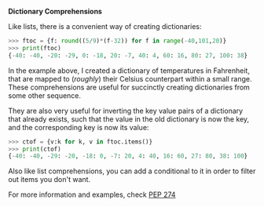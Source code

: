 **Dictionary Comprehensions**

Like lists, there is a convenient way of creating dictionaries:
```py
>>> ftoc = {f: round((5/9)*(f-32)) for f in range(-40,101,20)}
>>> print(ftoc)
{-40: -40, -20: -29, 0: -18, 20: -7, 40: 4, 60: 16, 80: 27, 100: 38}
```
In the example above, I created a dictionary of temperatures in Fahrenheit, that are mapped to (*roughly*) their Celsius counterpart within a small range. These comprehensions are useful for succinctly creating dictionaries from some other sequence.

They are also very useful for inverting the key value pairs of a dictionary that already exists, such that the value in the old dictionary is now the key, and the corresponding key is now its value:
```py
>>> ctof = {v:k for k, v in ftoc.items()}
>>> print(ctof)
{-40: -40, -29: -20, -18: 0, -7: 20, 4: 40, 16: 60, 27: 80, 38: 100}
```

Also like list comprehensions, you can add a conditional to it in order to filter out items you don't want.

For more information and examples, check [PEP 274](https://www.python.org/dev/peps/pep-0274/)
